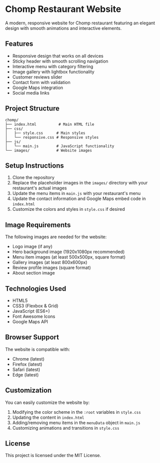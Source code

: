 # Chomp Restaurant Website

A modern, responsive website for Chomp restaurant featuring an elegant design with smooth animations and interactive elements.

## Features

- Responsive design that works on all devices
- Sticky header with smooth scrolling navigation
- Interactive menu with category filtering
- Image gallery with lightbox functionality
- Customer reviews slider
- Contact form with validation
- Google Maps integration
- Social media links

## Project Structure

```
chomp/
├── index.html          # Main HTML file
├── css/
│   ├── style.css      # Main styles
│   └── responsive.css # Responsive styles
├── js/
│   └── main.js        # JavaScript functionality
└── images/            # Website images
```

## Setup Instructions

1. Clone the repository
2. Replace the placeholder images in the `images/` directory with your restaurant's actual images
3. Update the menu items in `main.js` with your restaurant's menu
4. Update the contact information and Google Maps embed code in `index.html`
5. Customize the colors and styles in `style.css` if desired

## Image Requirements

The following images are needed for the website:

- Logo image (if any)
- Hero background image (1920x1080px recommended)
- Menu item images (at least 500x500px, square format)
- Gallery images (at least 800x600px)
- Review profile images (square format)
- About section image

## Technologies Used

- HTML5
- CSS3 (Flexbox & Grid)
- JavaScript (ES6+)
- Font Awesome Icons
- Google Maps API

## Browser Support

The website is compatible with:
- Chrome (latest)
- Firefox (latest)
- Safari (latest)
- Edge (latest)

## Customization

You can easily customize the website by:

1. Modifying the color scheme in the `:root` variables in `style.css`
2. Updating the content in `index.html`
3. Adding/removing menu items in the `menuData` object in `main.js`
4. Customizing animations and transitions in `style.css`

## License

This project is licensed under the MIT License. 